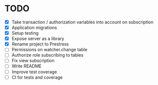 # TODO

- [x] Take transaction / authorization variables into account on subscription
- [x] Application migrations
- [x] Setup testing
- [x] Expose server as a library
- [x] Rename project to Prestress
- [ ] Permissions on watcher.change table
- [ ] Authorize role subscribing to tables
- [ ] Fix view subscription
- [ ] Write README
- [ ] Improve test coverage
- [ ] CI for tests and coverage
